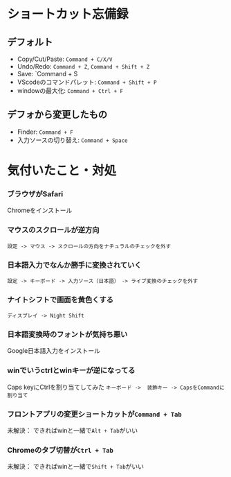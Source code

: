 # ショートカット忘備録

## デフォルト
* Copy/Cut/Paste: `Command + C/X/V`
* Undo/Redo: `Command + Z`, `Command + Shift + Z`
* Save: `Command + S
* VScodeのコマンドパレット: `Command + Shift + P`
* windowの最大化: `Command + Ctrl + F`

## デフォから変更したもの
* Finder: `Command + F`
* 入力ソースの切り替え: `Command + Space`


# 気付いたこと・対処

### ブラウザがSafari
Chromeをインストール

### マウスのスクロールが逆方向
`設定 -> マウス -> スクロールの方向をナチュラルのチェックを外す`

### 日本語入力でなんか勝手に変換されていく
`設定 -> キーボード -> 入力ソース（日本語）　-> ライブ変換のチェックを外す`

### ナイトシフトで画面を黄色くする
`ディスプレイ -> Night Shift`

### 日本語変換時のフォントが気持ち悪い
Google日本語入力をインストール

### winでいうctrlとwinキーが逆になってる
Caps keyにCtrlを割り当てしてみた
`キーボード ->  装飾キー -> CapsをCommandに割り当て`

### フロントアプリの変更ショートカットが`Command + Tab`
未解決： できればwinと一緒で`Alt + Tab`がいい

### Chromeのタブ切替が`Ctrl + Tab`
未解決： できればwinと一緒で`Shift + Tab`がいい
